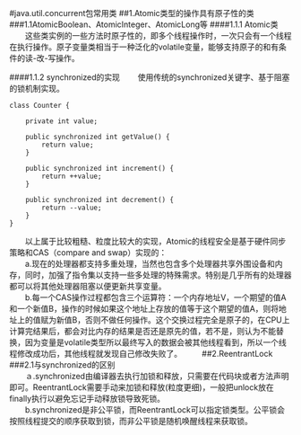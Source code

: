 #java.util.concurrent包常用类
##1.Atomic类型的操作具有原子性的类
###1.1AtomicBoolean、AtomicInteger、AtomicLong等
####1.1.1 Atomic类
　　这些类实例的一些方法时原子性的，即多个线程操作时，一次只会有一个线程在执行操作。原子变量类相当于一种泛化的volatile变量，能够支持原子的和有条件的读-改-写操作。   

####1.1.2 synchronized的实现
　　使用传统的synchronized关键字、基于阻塞的锁机制实现。

	class Counter {  
        
	    private int value;  
	  
	    public synchronized int getValue() {  
	        return value;  
	    }  
	  
	    public synchronized int increment() {  
	        return ++value;  
	    }  
	  
	    public synchronized int decrement() {  
	        return --value;  
	    }  
	}   
	
　　以上属于比较粗糙、粒度比较大的实现，Atomic的线程安全是基于硬件同步策略和CAS（compare and swap）实现的：  
　　a.现在的处理器都支持多重处理，当然也包含多个处理器共享外围设备和内存，同时，加强了指令集以支持一些多处理的特殊需求。特别是几乎所有的处理器都可以将其他处理器阻塞以便更新共享变量。  
　　b.每一个CAS操作过程都包含三个运算符：一个内存地址V，一个期望的值A和一个新值B，操作的时候如果这个地址上存放的值等于这个期望的值A，则将地址上的值赋为新值B，否则不做任何操作。这个交换过程完全是原子的，在CPU上计算完结果后，都会对比内存的结果是否还是原先的值，若不是，则认为不能替换，因为变量是volatile类型所以最终写入的数据会被其他线程看到，所以一个线程修改成功后，其他线程就发现自己修改失败了。
　　
##2.ReentrantLock
###2.1与synchronized的区别   
　　ａ.synchronized由编译器去执行加锁和释放，只需要在代码块或者方法声明即可。ReentrantLock需要手动来加锁和释放(粒度更细)，一般把unlock放在finally执行以避免忘记手动释放锁导致死锁。   
　　b.synchronized是非公平锁，而ReentrantLock可以指定锁类型。公平锁会按照线程提交的顺序获取到锁，而非公平锁是随机唤醒线程来获取锁。
　　
　　